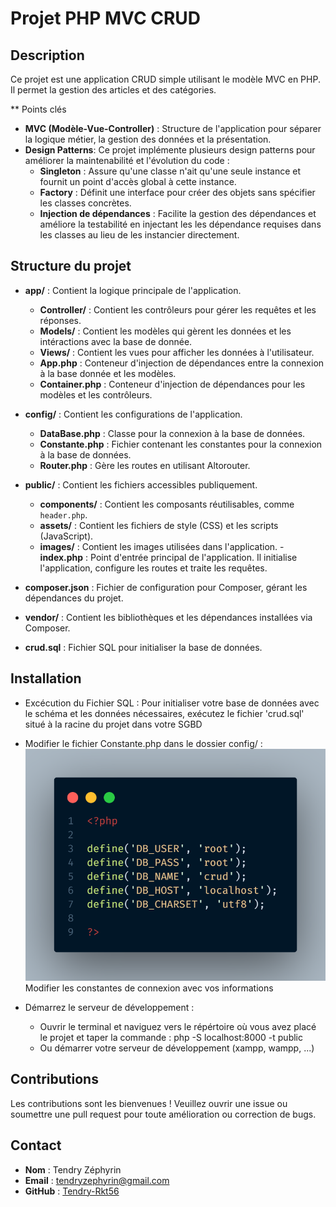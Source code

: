 # Projet PHP MVC CRUD

## Description
Ce projet est une application CRUD simple utilisant le modèle MVC en PHP. Il permet la gestion des articles et des catégories.

** Points clés 
- **MVC (Modèle-Vue-Controller)** : Structure de l'application pour séparer la logique métier, la gestion des données et la présentation.
- **Design Patterns**: Ce projet implémente plusieurs design patterns pour améliorer la maintenabilité et l'évolution du code :
     - **Singleton** : Assure qu'une classe n'ait qu'une seule instance et fournit un point d'accès global à cette instance.
     - **Factory** : Définit une interface pour créer des objets sans spécifier les classes concrètes.
     - **Injection de dépendances** : Facilite la gestion des dépendances et améliore la testabilité en injectant les les dépendance requises dans les classes au lieu de les instancier directement. 

## Structure du projet
- **app/** : Contient la logique principale de l'application.
     - **Controller/** : Contient les contrôleurs pour gérer les requêtes et les réponses.
     - **Models/** : Contient les modèles qui gèrent les données et les intéractions avec la base de donnée.
     - **Views/** : Contient les vues pour afficher les données à l'utilisateur.
     - **App.php** : Conteneur d'injection de dépendances entre la connexion à la base donnée et les modèles.
     - **Container.php** : Conteneur d'injection de dépendances pour les modèles et les contrôleurs.

- **config/** : Contient les configurations de l'application.
     - **DataBase.php** : Classe pour la connexion à la base de données.
     - **Constante.php** : Fichier contenant les constantes pour la connexion à la base de données.
     - **Router.php** : Gère les routes en utilisant Altorouter.

- **public/** : Contient les fichiers accessibles publiquement.
     - **components/** : Contient les composants réutilisables, comme `header.php`.
     - **assets/** : Contient les fichiers de style (CSS) et les scripts (JavaScript).
     - **images/** : Contient les images utilisées dans l'application.
     -**index.php** :  Point d'entrée principal de l'application. Il initialise l'application, configure les routes et traite les requêtes.

- **composer.json** : Fichier de configuration pour Composer, gérant les dépendances du projet.
- **vendor/** : Contient les bibliothèques et les dépendances installées via Composer.
- **crud.sql** : Fichier SQL pour initialiser la base de données.

## Installation
- Excécution du Fichier SQL :
    Pour initialiser votre base de données avec le schéma et les données nécessaires, exécutez le fichier 'crud.sql' situé à la racine du projet dans votre SGBD 	 

- Modifier le fichier Constante.php dans le dossier config/ :
     ![illustration](public/image/code.png)
     Modifier les constantes de connexion avec vos informations

- Démarrez le serveur de développement :
    - Ouvrir le terminal et naviguez vers le répértoire où vous avez placé le projet et taper la commande :
    php -S localhost:8000 -t public
    - Ou démarrer votre serveur de développement (xampp, wampp, ...)

## Contributions
Les contributions sont les bienvenues ! Veuillez ouvrir une issue ou soumettre une pull request pour toute amélioration ou correction de bugs.

## Contact
- **Nom** : Tendry Zéphyrin
- **Email** : tendryzephyrin@gmail.com
- **GitHub** : [Tendry-Rkt56](https://github.com/Tendry-Rkt56)